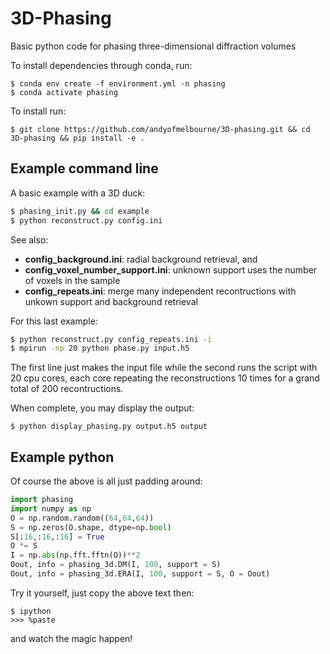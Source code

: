 # 3D-Phasing
Basic python code for phasing three-dimensional diffraction volumes

To install dependencies through conda, run:
```
$ conda env create -f environment.yml -n phasing
$ conda activate phasing
```

To install run:
```
$ git clone https://github.com/andyofmelbourne/3D-phasing.git && cd 3D-phasing && pip install -e .
```

## Example command line
A basic example with a 3D duck:
```bash
$ phasing_init.py && cd example
$ python reconstruct.py config.ini
```

See also: 
- **config_background.ini**: radial background retrieval, and 
- **config_voxel_number_support.ini**: unknown support uses the number of voxels in the sample
- **config_repeats.ini**: merge many independent recontructions with unkown support and background retrieval

For this last example:
```bash
$ python reconstruct.py config_repeats.ini -i     
$ mpirun -np 20 python phase.py input.h5     
```  
The first line just makes the input file while the second runs the script with 20 cpu cores, each core repeating the reconstructions 10 times for a grand total of 200 recontructions. 

When complete, you may display the output:
```
$ python display_phasing.py output.h5 output
```

## Example python 
Of course the above is all just padding around:
```python
import phasing
import numpy as np
O = np.random.random((64,64,64))
S = np.zeros(O.shape, dtype=np.bool)
S[:16,:16,:16] = True
O *= S
I = np.abs(np.fft.fftn(O))**2
Oout, info = phasing_3d.DM(I, 100, support = S)
Oout, info = phasing_3d.ERA(I, 100, support = S, O = Oout)
```

Try it yourself, just copy the above text then:
```
$ ipython
>>> %paste
```
and watch the magic happen!

